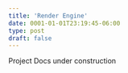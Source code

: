 ```yaml
---
title: 'Render Engine'
date: 0001-01-01T23:19:45-06:00
type: post
draft: false
---
```


Project Docs under construction